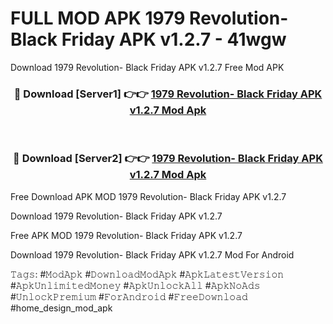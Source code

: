 # FULL MOD APK 1979 Revolution- Black Friday APK v1.2.7 - 41wgw
Download 1979 Revolution- Black Friday APK v1.2.7 Free Mod APK

<div align="center">
<h3>🔴 Download [Server1] 👉👉 <a href="https://apk-comot.site?title=1979_Revolution-_Black_Friday_APK_v1.2.7">1979 Revolution- Black Friday APK v1.2.7 Mod Apk</a></h3><br>

<h3>🔴 Download [Server2] 👉👉 <a href="https://apk-comot.site?title=1979_Revolution-_Black_Friday_APK_v1.2.7">1979 Revolution- Black Friday APK v1.2.7 Mod Apk</a></h3>
</div>


Free Download APK MOD 1979 Revolution- Black Friday APK v1.2.7

Download 1979 Revolution- Black Friday APK v1.2.7 

Free APK MOD 1979 Revolution- Black Friday APK v1.2.7 

Download 1979 Revolution- Black Friday APK v1.2.7 Mod For Android

𝚃𝚊𝚐𝚜: #𝙼𝚘𝚍𝙰𝚙𝚔 #𝙳𝚘𝚠𝚗𝚕𝚘𝚊𝚍𝙼𝚘𝚍𝙰𝚙𝚔 #𝙰𝚙𝚔𝙻𝚊𝚝𝚎𝚜𝚝𝚅𝚎𝚛𝚜𝚒𝚘𝚗 #𝙰𝚙𝚔𝚄𝚗𝚕𝚒𝚖𝚒𝚝𝚎𝚍𝙼𝚘𝚗𝚎𝚢 #𝙰𝚙𝚔𝚄𝚗𝚕𝚘𝚌𝚔𝙰𝚕𝚕 #𝙰𝚙𝚔𝙽𝚘𝙰𝚍𝚜 #𝚄𝚗𝚕𝚘𝚌𝚔𝙿𝚛𝚎𝚖𝚒𝚞𝚖 #𝙵𝚘𝚛𝙰𝚗𝚍𝚛𝚘𝚒𝚍 #𝙵𝚛𝚎𝚎𝙳𝚘𝚠𝚗𝚕𝚘𝚊𝚍 #home_design_mod_apk